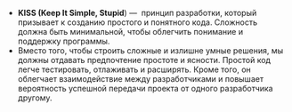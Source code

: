 - **KISS (Keep It Simple, Stupid**) —  принцип разработки, который призывает к созданию простого и понятного кода. Сложность должна быть минимальной, чтобы облегчить понимание и поддержку программы.
- Вместо того, чтобы строить сложные и излишне умные решения, мы должны отдавать предпочтение простоте и ясности. Простой код легче тестировать, отлаживать и расширять. Кроме того, он облегчает взаимодействие между разработчиками и повышает вероятность успешной передачи проекта от одного разработчика другому.